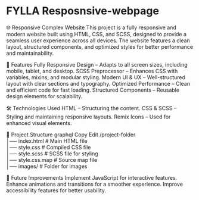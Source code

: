 # FYLLA Resposnsive-webpage
🌐 Responsive Complex Website
This project is a fully responsive and modern website built using HTML, CSS, and SCSS, designed to provide a seamless user experience across all devices. The website features a clean layout, structured components, and optimized styles for better performance and maintainability.

🚀 Features
Fully Responsive Design – Adapts to all screen sizes, including mobile, tablet, and desktop.
SCSS Preprocessor – Enhances CSS with variables, mixins, and modular styling.
Modern UI & UX – Well-structured layout with clear sections and typography.
Optimized Performance – Clean and efficient code for fast loading.
Structured Components – Reusable design elements for scalability.


🛠️ Technologies Used
HTML – Structuring the content.
CSS & SCSS – Styling and maintaining responsive layouts.
Remix Icons – Used for enhanced visual elements.


📌 Project Structure
graphql
Copy
Edit
/project-folder  
│── index.html         # Main HTML file  
│── style.css          # Compiled CSS file  
│── style.scss         # SCSS file for styling  
│── style.css.map      # Source map file  
│── images/            # Folder for images  



🎯 Future Improvements
Implement JavaScript for interactive features.
Enhance animations and transitions for a smoother experience.
Improve accessibility features for better usability.
